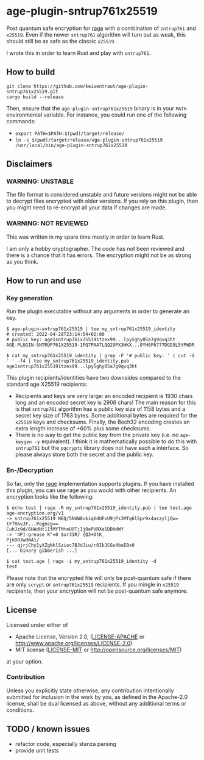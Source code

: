# age-plugin-sntrup761x25519

Post quantum safe encryption for [rage](https://github.com/str4d/rage/) with a combination of ```sntrup761``` and ```x25519```.
Even if the newer ```sntrup761``` algorithm will turn out as weak, this should still be as safe as the classic ```x25519```.

I wrote this in order to learn Rust and play with ```sntrup761```.

## How to build

```
git clone https://github.com/keisentraut/age-plugin-sntrup761x25519.git
cargo build --release
```

Then, ensure that the ```age-plugin-sntrup761x25519``` binary is in your ```PATH``` environmental variable.
For instance, you could run one of the following commands:

- ```export PATH=$PATH:$(pwd)/target/release/```
- ```ln -s $(pwd)/target/release/age-plugin-sntrup761x25519 /usr/local/bin/age-plugin-sntrup761x25519```

## Disclaimers

### WARNING: UNSTABLE
The file format is considered unstable and future versions might not be able to decrypt files encrypted with older versions.
If you rely on this plugin, then you might need to re-encrypt all your data if changes are made.

### WARNING: NOT REVIEWED
This was written in my spare time mostly in order to learn Rust.

I am only a hobby cryptographer.
The code has not been reviewed and there is a chance that it has errors.
The encryption might not be as strong as you think. 

## How to run and use

### Key generation

Run the plugin executable without any arguments in order to generate an key.

```
$ age-plugin-sntrup761x25519 | tee my_sntrup761x25519_identity
# created: 2022-04-28T23:14:54+02:00
# public key: age1sntrup761x255191tzex99...lpy5ghy05a7g9qvq3ht
AGE-PLUGIN-SNTRUP761X25519-1FQ7PAA7LQQ29PX3HKX...0YH6F6777DGD5L5YPWDR
```

```
$ cat my_sntrup761x25519_identity | grep -F '# public key: ' | cut -d ' ' -f4 | tee my_sntrup761x25519_identity.pub
age1sntrup761x255191tzex99...lpy5ghy05a7g9qvq3ht
```

This plugin recipients/identities have two downsides compared to the standard age X25519 recipients:

- Recipients and keys are very large: an encoded recipient is 1930 chars long and an encoded secret key is 2906 chars!
  The main reason for this is that ```sntrup761``` algorithm has a public key size of 1158 bytes and a secret key size of 1763 bytes. 
  Some additional bytes are required for the ```x25519``` keys and checksums. 
  Finally, the Bech32 encoding creates an extra length increase of +60% plus some checksums.
- There is no way to get the public key from the private key (i.e. no ```age-keygen -y``` equivalent).
  I think it is mathematically possible to do this with ```sntrup761``` but the ```pqcrypto``` library does not have such a interface. 
  So please always store both the secret and the public key.

### En-/Decryption

So far, only the [rage](https://github.com/str4d/rage) implementation supports plugins. 
If you have installed this plugin, you can use rage as you would with other recipients.
An encryption looks like the following:

```
$ echo test | rage -R my_sntrup761x25519_identity.pub | tee test.age
age-encryption.org/v1
-> sntrup761x25519 NEQ/5NUW8ukiq6dUFoU9jPs3MTq6lSpr9x4aszyljQw= tFfRkvJF...Pegmcg==
CuhJz9d/6HAdNt1IfMYTMteU0TjIjOePVRXe5DDHdWY
-> '4P]-grease K"=0 $ur31R/ {Q3+DtK_
PjnDOJwdmA1/
--- qjrjChy1yXZgNklSzioc7BJdJiu/rOIkJCGs4boE0x0
[... binary gibberish ...]
```

```
$ cat test.age | rage -i my_sntrup761x25519_identity -d 
test
```

Please note that the encrypted file will only be post-quantum safe if there are only ```scrypt``` or ```sntrup761x25519``` recipients. 
If you mingle in ```x25519``` recipients, then your encryption will not be post-quantum safe anymore.


## License

Licensed under either of

 * Apache License, Version 2.0, ([LICENSE-APACHE](LICENSE-APACHE) or
   http://www.apache.org/licenses/LICENSE-2.0)
 * MIT license ([LICENSE-MIT](LICENSE-MIT) or http://opensource.org/licenses/MIT)

at your option.

### Contribution

Unless you explicitly state otherwise, any contribution intentionally
submitted for inclusion in the work by you, as defined in the Apache-2.0
license, shall be dual licensed as above, without any additional terms or
conditions.

## TODO / known issues

- refactor code, especially stanza parsing
- provide unit tests

